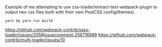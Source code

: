 Example of me attempting to use css-loader/extract-text-webpack-plugin to output two css files both
with their own PostCSS config(themes).

`yarn && yarn run build`

https://github.com/webpack-contrib/sass-loader/issues/205#issuecomment-256716899
https://github.com/webpack-contrib/multi-loader/issues/10
